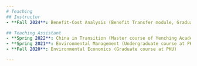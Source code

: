 ```yaml
---
# Teaching
## Instructor
- **Fall 2024**: Benefit-Cost Analysis (Benefit Transfer module, Graduate course at PKU)

## Teaching Assistant
- **Spring 2022**: China in Transition (Master course of Yenching Academy at PKU)
- **Spring 2021**: Environmental Management (Undergraduate course at PKU)
- **Fall 2020**: Environmental Economics (Graduate course at PKU)

---
```


